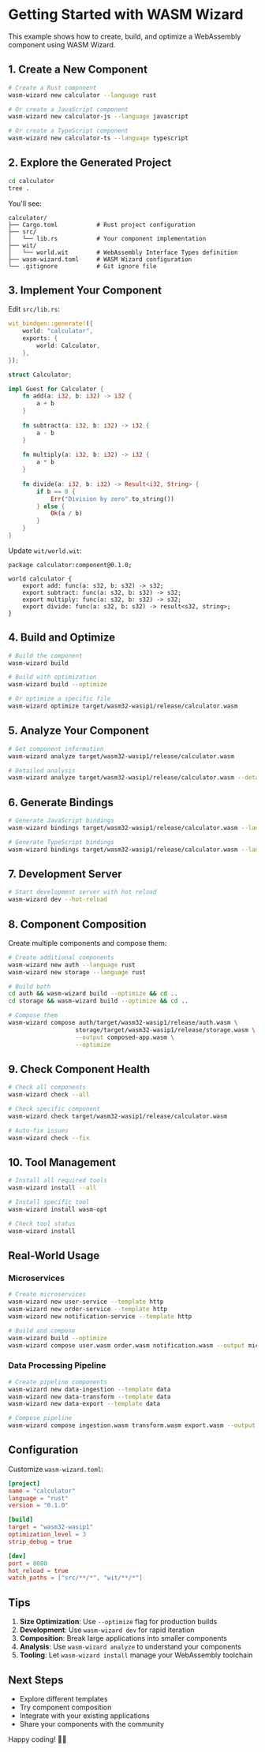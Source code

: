 # Getting Started with WASM Wizard

This example shows how to create, build, and optimize a WebAssembly component using WASM Wizard.

## 1. Create a New Component

```bash
# Create a Rust component
wasm-wizard new calculator --language rust

# Or create a JavaScript component
wasm-wizard new calculator-js --language javascript

# Or create a TypeScript component
wasm-wizard new calculator-ts --language typescript
```

## 2. Explore the Generated Project

```bash
cd calculator
tree .
```

You'll see:
```
calculator/
├── Cargo.toml           # Rust project configuration
├── src/
│   └── lib.rs           # Your component implementation
├── wit/
│   └── world.wit        # WebAssembly Interface Types definition
├── wasm-wizard.toml     # WASM Wizard configuration
└── .gitignore           # Git ignore file
```

## 3. Implement Your Component

Edit `src/lib.rs`:

```rust
wit_bindgen::generate!({
    world: "calculator",
    exports: {
        world: Calculator,
    },
});

struct Calculator;

impl Guest for Calculator {
    fn add(a: i32, b: i32) -> i32 {
        a + b
    }
    
    fn subtract(a: i32, b: i32) -> i32 {
        a - b
    }
    
    fn multiply(a: i32, b: i32) -> i32 {
        a * b
    }
    
    fn divide(a: i32, b: i32) -> Result<i32, String> {
        if b == 0 {
            Err("Division by zero".to_string())
        } else {
            Ok(a / b)
        }
    }
}
```

Update `wit/world.wit`:

```wit
package calculator:component@0.1.0;

world calculator {
    export add: func(a: s32, b: s32) -> s32;
    export subtract: func(a: s32, b: s32) -> s32;
    export multiply: func(a: s32, b: s32) -> s32;
    export divide: func(a: s32, b: s32) -> result<s32, string>;
}
```

## 4. Build and Optimize

```bash
# Build the component
wasm-wizard build

# Build with optimization
wasm-wizard build --optimize

# Or optimize a specific file
wasm-wizard optimize target/wasm32-wasip1/release/calculator.wasm
```

## 5. Analyze Your Component

```bash
# Get component information
wasm-wizard analyze target/wasm32-wasip1/release/calculator.wasm

# Detailed analysis
wasm-wizard analyze target/wasm32-wasip1/release/calculator.wasm --detailed
```

## 6. Generate Bindings

```bash
# Generate JavaScript bindings
wasm-wizard bindings target/wasm32-wasip1/release/calculator.wasm --language javascript

# Generate TypeScript bindings
wasm-wizard bindings target/wasm32-wasip1/release/calculator.wasm --language typescript
```

## 7. Development Server

```bash
# Start development server with hot reload
wasm-wizard dev --hot-reload
```

## 8. Component Composition

Create multiple components and compose them:

```bash
# Create additional components
wasm-wizard new auth --language rust
wasm-wizard new storage --language rust

# Build both
cd auth && wasm-wizard build --optimize && cd ..
cd storage && wasm-wizard build --optimize && cd ..

# Compose them
wasm-wizard compose auth/target/wasm32-wasip1/release/auth.wasm \
                   storage/target/wasm32-wasip1/release/storage.wasm \
                   --output composed-app.wasm \
                   --optimize
```

## 9. Check Component Health

```bash
# Check all components
wasm-wizard check --all

# Check specific component
wasm-wizard check target/wasm32-wasip1/release/calculator.wasm

# Auto-fix issues
wasm-wizard check --fix
```

## 10. Tool Management

```bash
# Install all required tools
wasm-wizard install --all

# Install specific tool
wasm-wizard install wasm-opt

# Check tool status
wasm-wizard install
```

## Real-World Usage

### Microservices

```bash
# Create microservices
wasm-wizard new user-service --template http
wasm-wizard new order-service --template http
wasm-wizard new notification-service --template http

# Build and compose
wasm-wizard build --optimize
wasm-wizard compose user.wasm order.wasm notification.wasm --output microservices.wasm
```

### Data Processing Pipeline

```bash
# Create pipeline components
wasm-wizard new data-ingestion --template data
wasm-wizard new data-transform --template data
wasm-wizard new data-export --template data

# Compose pipeline
wasm-wizard compose ingestion.wasm transform.wasm export.wasm --output pipeline.wasm
```

## Configuration

Customize `wasm-wizard.toml`:

```toml
[project]
name = "calculator"
language = "rust"
version = "0.1.0"

[build]
target = "wasm32-wasip1"
optimization_level = 3
strip_debug = true

[dev]
port = 8080
hot_reload = true
watch_paths = ["src/**/*", "wit/**/*"]
```

## Tips

1. **Size Optimization**: Use `--optimize` flag for production builds
2. **Development**: Use `wasm-wizard dev` for rapid iteration
3. **Composition**: Break large applications into smaller components
4. **Analysis**: Use `wasm-wizard analyze` to understand your components
5. **Tooling**: Let `wasm-wizard install` manage your WebAssembly toolchain

## Next Steps

- Explore different templates
- Try component composition
- Integrate with your existing applications
- Share your components with the community

Happy coding! 🧙‍♂️